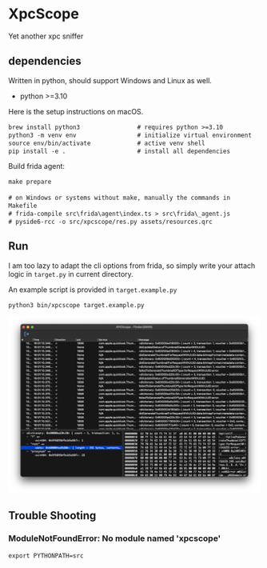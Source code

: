 # XpcScope

Yet another xpc sniffer

## dependencies

Written in python, should support Windows and Linux as well.

* python >=3.10

Here is the setup instructions on macOS.

```shell
brew install python3                # requires python >=3.10
python3 -m venv env                 # initialize virtual environment
source env/bin/activate             # active venv shell
pip install -e .                    # install all dependencies
```

Build frida agent:

```shell
make prepare

# on Windows or systems without make, manually the commands in Makefile
# frida-compile src\frida\agent\index.ts > src\frida\_agent.js
# pyside6-rcc -o src/xpcscope/res.py assets/resources.qrc
```

## Run

I am too lazy to adapt the cli options from frida, so simply write your attach logic in `target.py` in current directory.

An example script is provided in `target.example.py`

```shell
python3 bin/xpcscope target.example.py
```

![screenshot](assets/screenshot.png)

## Trouble Shooting

### ModuleNotFoundError: No module named 'xpcscope'

```shell
export PYTHONPATH=src
```

